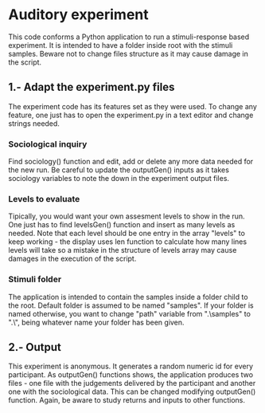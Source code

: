 # Auditory experiment
This code conforms a Python application to run a stimuli-response based experiment. It is intended to have a folder inside root with the stimuli samples. Beware not to change files structure as it may cause damage in the script.
## 1.- Adapt the experiment.py files
The experiment code has its features set as they were used. To change any feature, one just has to open the experiment.py in a text editor and change strings needed.
### Sociological inquiry
Find sociology() function and edit, add or delete any more data needed for the new run. Be careful to update the outputGen() inputs as it takes sociology variables to note the down in the experiment output files.
### Levels to evaluate
Tipically, you would want your own assesment levels to show in the run. One just has to find levelsGen() function and insert as many levels as needed. Note that each level should be one entry in the array "levels" to keep working - the display uses len function to calculate how many lines levels will take so a mistake in the structure of levels array may cause damages in the execution of the script.
### Stimuli folder
The application is intended to contain the samples inside a folder child to the root. Default folder is assumed to be named "samples". If your folder is named otherwise, you want to change "path" variable from ".\\samples" to ".\\<name>", being <name> whatever name your folder has been given.
## 2.- Output
This experiment is anonymous. It generates a random numeric id for every participant. As outputGen() functions shows, the application produces two files - one file with the judgements delivered by the participant and another one with the sociological data. This can be changed modifying outputGen() function. Again, be aware to study returns and inputs to other functions.